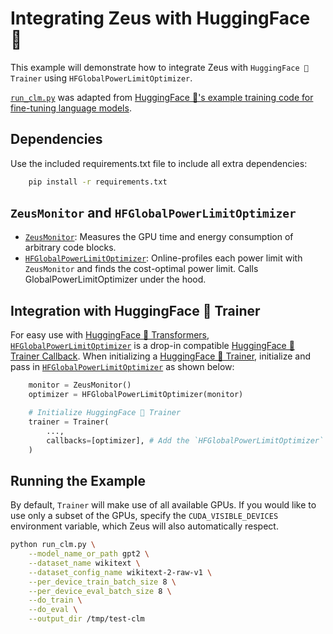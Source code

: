 # Integrating Zeus with HuggingFace 🤗

This example will demonstrate how to integrate Zeus with `HuggingFace 🤗 Trainer` using `HFGlobalPowerLimitOptimizer`.

[`run_clm.py`](run_clm.py) was adapted from [HuggingFace 🤗's example training code for fine-tuning language models](https://github.com/huggingface/transformers/tree/f3aa7db439a2a3942f76c115197fe953984ac334/examples/pytorch/language-modeling).

## Dependencies

Use the included requirements.txt file to include all extra dependencies:
```sh
    pip install -r requirements.txt
```

## `ZeusMonitor` and `HFGlobalPowerLimitOptimizer`

- [`ZeusMonitor`](https://ml.energy/zeus/reference/monitor/energy/#zeus.monitor.energy.ZeusMonitor): Measures the GPU time and energy consumption of arbitrary code blocks.
- [`HFGlobalPowerLimitOptimizer`](https://ml.energy/zeus/reference/optimizer/power_limit/#zeus.optimizer.power_limit.HFGlobalPowerLimitOptimizer): Online-profiles each power limit with `ZeusMonitor` and finds the cost-optimal power limit. Calls GlobalPowerLimitOptimizer under the hood.

## Integration with HuggingFace 🤗 Trainer
For easy use with [HuggingFace 🤗 Transformers](https://huggingface.co/docs/transformers/en/index), [`HFGlobalPowerLimitOptimizer`](https://ml.energy/zeus/reference/optimizer/power_limit/#zeus.optimizer.power_limit.HFGlobalPowerLimitOptimizer) is a drop-in compatible [HuggingFace 🤗 Trainer Callback](https://huggingface.co/docs/transformers/en/main_classes/callback). When initializing a [HuggingFace 🤗 Trainer](https://huggingface.co/docs/transformers/main_classes/trainer), initialize and pass in [`HFGlobalPowerLimitOptimizer`](https://ml.energy/zeus/reference/optimizer/power_limit/#zeus.optimizer.power_limit.HFGlobalPowerLimitOptimizer) as shown below:

```python
    monitor = ZeusMonitor()
    optimizer = HFGlobalPowerLimitOptimizer(monitor)

    # Initialize HuggingFace 🤗 Trainer
    trainer = Trainer(
        ...,
        callbacks=[optimizer], # Add the `HFGlobalPowerLimitOptimizer` callback
    )
```

## Running the Example

By default, `Trainer` will make use of all available GPUs. If you would like to use only a subset of the GPUs, specify the `CUDA_VISIBLE_DEVICES` environment variable, which Zeus will also automatically respect.

```bash
python run_clm.py \
    --model_name_or_path gpt2 \
    --dataset_name wikitext \
    --dataset_config_name wikitext-2-raw-v1 \
    --per_device_train_batch_size 8 \
    --per_device_eval_batch_size 8 \
    --do_train \
    --do_eval \
    --output_dir /tmp/test-clm
```
